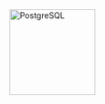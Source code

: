 <img src="http://telegra.ph//file/c5c418f33f4b8fbe7f35e.jpg" alt="PostgreSQL" title="SQL" width="150" height="150" />
